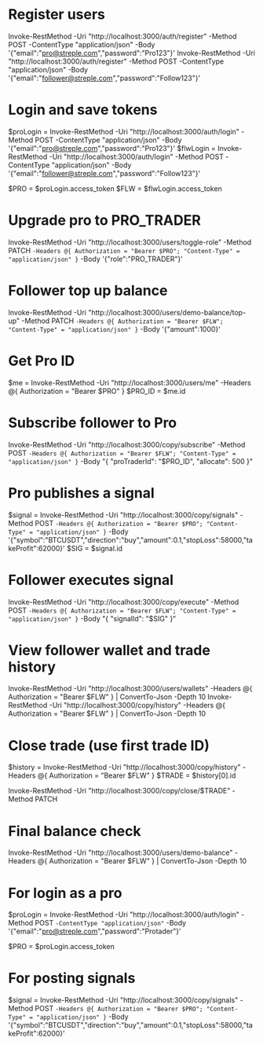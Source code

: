 # Register users
Invoke-RestMethod -Uri "http://localhost:3000/auth/register" -Method POST -ContentType "application/json" -Body '{"email":"pro@streple.com","password":"Pro123"}'
Invoke-RestMethod -Uri "http://localhost:3000/auth/register" -Method POST -ContentType "application/json" -Body '{"email":"follower@streple.com","password":"Follow123"}'

# Login and save tokens
$proLogin = Invoke-RestMethod -Uri "http://localhost:3000/auth/login" -Method POST -ContentType "application/json" -Body '{"email":"pro@streple.com","password":"Pro123"}'
$flwLogin = Invoke-RestMethod -Uri "http://localhost:3000/auth/login" -Method POST -ContentType "application/json" -Body '{"email":"follower@streple.com","password":"Follow123"}'

$PRO = $proLogin.access_token
$FLW = $flwLogin.access_token

# Upgrade pro to PRO_TRADER
Invoke-RestMethod -Uri "http://localhost:3000/users/toggle-role" -Method PATCH `
  -Headers @{ Authorization = "Bearer $PRO"; "Content-Type" = "application/json" } `
  -Body '{"role":"PRO_TRADER"}'

# Follower top up balance
Invoke-RestMethod -Uri "http://localhost:3000/users/demo-balance/top-up" -Method PATCH `
  -Headers @{ Authorization = "Bearer $FLW"; "Content-Type" = "application/json" } `
  -Body '{"amount":1000}'

# Get Pro ID
$me = Invoke-RestMethod -Uri "http://localhost:3000/users/me" -Headers @{ Authorization = "Bearer $PRO" }
$PRO_ID = $me.id

# Subscribe follower to Pro
Invoke-RestMethod -Uri "http://localhost:3000/copy/subscribe" -Method POST `
  -Headers @{ Authorization = "Bearer $FLW"; "Content-Type" = "application/json" } `
  -Body "{ \"proTraderId\": \"$PRO_ID\", \"allocate\": 500 }"

# Pro publishes a signal
$signal = Invoke-RestMethod -Uri "http://localhost:3000/copy/signals" -Method POST `
  -Headers @{ Authorization = "Bearer $PRO"; "Content-Type" = "application/json" } `
  -Body '{"symbol":"BTCUSDT","direction":"buy","amount":0.1,"stopLoss":58000,"takeProfit":62000}'
$SIG = $signal.id

# Follower executes signal
Invoke-RestMethod -Uri "http://localhost:3000/copy/execute" -Method POST `
  -Headers @{ Authorization = "Bearer $FLW"; "Content-Type" = "application/json" } `
  -Body "{ \"signalId\": \"$SIG\" }"

# View follower wallet and trade history
Invoke-RestMethod -Uri "http://localhost:3000/users/wallets" -Headers @{ Authorization = "Bearer $FLW" } | ConvertTo-Json -Depth 10
Invoke-RestMethod -Uri "http://localhost:3000/copy/history" -Headers @{ Authorization = "Bearer $FLW" } | ConvertTo-Json -Depth 10

# Close trade (use first trade ID)
$history = Invoke-RestMethod -Uri "http://localhost:3000/copy/history" -Headers @{ Authorization = "Bearer $FLW" }
$TRADE = $history[0].id

Invoke-RestMethod -Uri "http://localhost:3000/copy/close/$TRADE" -Method PATCH

# Final balance check
Invoke-RestMethod -Uri "http://localhost:3000/users/demo-balance" -Headers @{ Authorization = "Bearer $FLW" } | ConvertTo-Json -Depth 10

# For login as a pro
$proLogin = Invoke-RestMethod -Uri "http://localhost:3000/auth/login" -Method POST `
  -ContentType "application/json" `
  -Body '{"email":"pro@streple.com","password":"Protader"}'

$PRO = $proLogin.access_token

# For posting signals
$signal = Invoke-RestMethod -Uri "http://localhost:3000/copy/signals" -Method POST `
  -Headers @{ Authorization = "Bearer $PRO"; "Content-Type" = "application/json" } `
  -Body '{"symbol":"BTCUSDT","direction":"buy","amount":0.1,"stopLoss":58000,"takeProfit":62000}'
